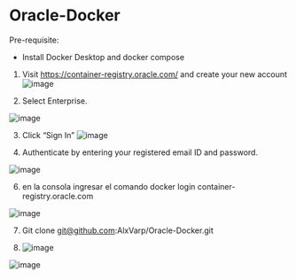 # Oracle-Docker

Pre-requisite:

- Install Docker Desktop and docker compose

1.  Visit https://container-registry.oracle.com/ and create your new account
![image](https://github.com/AlxVarp/Oracle-Docker/assets/21965009/327dbf6d-f6a8-4743-b33d-5cd7d24f0c29)

2. Select Enterprise.

![image](https://github.com/AlxVarp/Oracle-Docker/assets/21965009/8ee5b307-b521-4988-9836-cea8fa46067a)

3. Click “Sign In”
![image](https://github.com/AlxVarp/Oracle-Docker/assets/21965009/e92278e6-b606-4305-9d3d-f1d3d4fc63b1)

4.  Authenticate by entering your registered email ID and password.

  ![image](https://github.com/AlxVarp/Oracle-Docker/assets/21965009/d630e11a-2f3f-4d7d-9720-f29f1b3a2003)

6.  en  la  consola  ingresar el comando docker login  container-registry.oracle.com


![image](https://github.com/AlxVarp/Oracle-Docker/assets/21965009/55ff5858-c12a-4afa-92c6-ec9b130ae309)

7. Git clone  git@github.com:AlxVarp/Oracle-Docker.git

8. ![image](https://github.com/AlxVarp/Oracle-Docker/assets/21965009/81733d5e-3ba7-4e18-ac17-34568f4c2160)

![image](https://github.com/AlxVarp/Oracle-Docker/assets/21965009/2133aa15-b84d-4642-a359-5019b0a7fa79)


